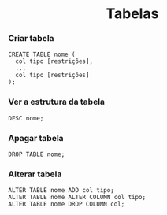 <h1 align="center">Tabelas</h1>

<h3>Criar tabela</h3>

```
CREATE TABLE nome (
  col tipo [restrições],
  ...
  col tipo [restrições]
);
```
<h3>Ver a estrutura da tabela</h3>

```
DESC nome;
```
<h3>Apagar tabela</h3>

```
DROP TABLE nome;
```
<h3>Alterar tabela</h3>

```
ALTER TABLE nome ADD col tipo;
ALTER TABLE nome ALTER COLUMN col tipo;
ALTER TABLE nome DROP COLUMN col;
```
